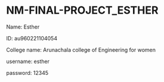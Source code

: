 # NM-FINAL-PROJECT_ESTHER

Name: Esther

ID: au960221104054

College name: Arunachala college of Engineering for women

username: esther

password: 12345
